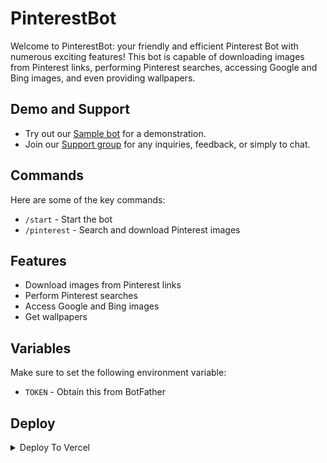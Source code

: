 # PinterestBot

Welcome to PinterestBot: your friendly and efficient Pinterest Bot with numerous exciting features! This bot is capable of downloading images from Pinterest links, performing Pinterest searches, accessing Google and Bing images, and even providing wallpapers. 

## Demo and Support

- Try out our [Sample bot](https://t.me/GoodPinterestSearchBot) for a demonstration.
- Join our [Support group](https://t.me/XBOTSUPPORTS) for any inquiries, feedback, or simply to chat.

## Commands

Here are some of the key commands:

- `/start` - Start the bot
- `/pinterest` - Search and download Pinterest images

## Features

- Download images from Pinterest links
- Perform Pinterest searches
- Access Google and Bing images
- Get wallpapers

## Variables

Make sure to set the following environment variable:

- `TOKEN` - Obtain this from BotFather

## Deploy 
<details><summary>Deploy To Vercel</summary>
<p>
Follow these instructions to deploy this repo to <b>vercel</b>
<ol type="1">
<li><b>Fork</b> this repository 🍴</li>
<li>Go to your <a href="https://vercel.com">vercel</a> dashboard and create a <b>Add New > Project</b></li>
<li>Fill in the <b>TOKEN</b> environment</li>
<li>Click <b>Deploy</b> and wait</li>
<li>Open your app and put in your bot token and click <b>Connect</b></li>
</ol>
</p>
</details>
